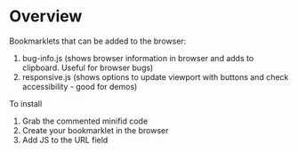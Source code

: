# Overview

Bookmarklets that can be added to the browser:

1. bug-info.js (shows browser information in browser and adds to clipboard. Useful for browser bugs)
2. responsive.js (shows options to update viewport with buttons and check accessibility - good for demos)

To install

1. Grab the commented minifid code
2. Create your bookmarklet in the browser
3. Add JS to the URL field

